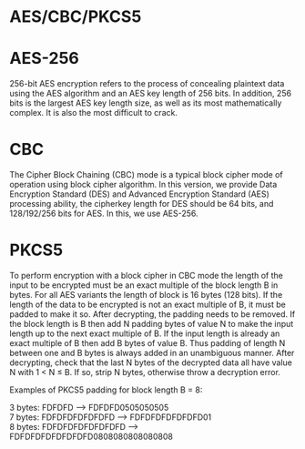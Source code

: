 # AES/CBC/PKCS5

# AES-256
256-bit AES encryption refers to the process of concealing plaintext data using the AES algorithm and an AES key length of 256 bits. In addition, 256 bits is the largest AES key length size, as well as its most mathematically complex. It is also the most difficult to crack.

# CBC
The Cipher Block Chaining (CBC) mode is a typical block cipher mode of operation using block cipher algorithm. In this version, we provide Data Encryption Standard (DES) and Advanced Encryption Standard (AES) processing ability, the cipherkey length for DES should be 64 bits, and 128/192/256 bits for AES.
In this, we use AES-256.

# PKCS5
To perform encryption with a block cipher in CBC mode the length of the input to be encrypted must be an exact multiple of the block length B in bytes. For  all AES variants the length of block is 16 bytes (128 bits). If the length of the data to be encrypted is not an exact multiple of B, it must be padded to make it so. After decrypting, the padding needs to be removed.
If the block length is B then add N padding bytes of value N to make the input length up to the next exact multiple of B. If the input length is already an exact multiple of B then add B bytes of value B. Thus padding of length N between one and B bytes is always added in an unambiguous manner. After decrypting, check that the last N bytes of the decrypted data all have value N with 1 < N ≤ B. If so, strip N bytes, otherwise throw a decryption error.

Examples of PKCS5 padding for block length B = 8:

3 bytes: FDFDFD           --> FDFDFD0505050505<br />
7 bytes: FDFDFDFDFDFDFD   --> FDFDFDFDFDFDFD01<br />
8 bytes: FDFDFDFDFDFDFDFD --> FDFDFDFDFDFDFDFD0808080808080808


